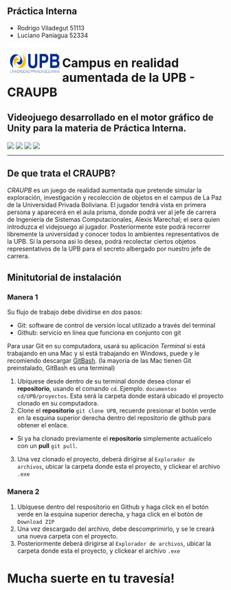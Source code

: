 ## Práctica Interna
- Rodrigo Viladegut 51113
- Luciano Paniagua 52334

<img src="Assets/UPB_UNITY/UPB_Logo.png" align="left" width="128" height="86">

# Campus en realidad aumentada de la UPB - CRAUPB

## Videojuego desarrollado en el motor gráfico de Unity para la materia de Práctica Interna.

<img align="center" src="Assets/UPB_UNITY/subir1.jpg">
<img align="center" src="Assets/UPB_UNITY/subir3.jpg">
<img align="center" src="Assets/UPB_UNITY/subir2.jpg">
<img align="center" src="Assets/UPB_UNITY/subir4.jpg">

-----------------
## De que trata el CRAUPB?
*CRAUPB* es un juego de realidad aumentada que pretende simular la exploración, investigación y recolección de objetos en el campus de La Paz de la Universidad Privada Boliviana. El jugador tendrá vista en primera persona y aparecerá en el aula prisma, donde podrá ver al jefe de carrera de Ingeniería de Sistemas Computacionales, Alexis Marechal; el sera quien introduzca el videjouego al jugador. Posteriormente este podrá recorrer libremente la universidad y conocer todos lo ambientes representativos de la UPB. Si la persona asi lo desea, podrá recolectar ciertos objetos representativos de la UPB para el secreto albergado por nuestro jefe de carrera.

## Minitutorial de instalación
### Manera 1

Su flujo de trabajo debe dividirse en *dos* pasos:

- Git: software de control de versión local utilizado a través del terminal
- Github: servicio en línea que funciona en conjunto con git

Para usar Git en su computadora, usará su aplicación *Terminal* si está trabajando en una Mac y si está trabajando en Windows, puede y le recomiendo descargar [GitBash](https://git-scm.com/downloads). (la mayoría de las Mac tienen Git preinstalado, GitBash es una terminal)

1. Ubíquese desde dentro de su terminal donde desea clonar el **repositorio**, usando el comando `cd`. Ejemplo. `documentos cd/UPB/proyectos`. Esta será la carpeta donde estará ubicado el proyecto clonado en su computadora.
2. Clone el **repositorio** `git clone UPB`, recuerde presionar el botón verde en la esquina superior derecha dentro del repositorio de github para obtener el enlace.
  - Si ya ha clonado previamente el **repositorio** simplemente actualícelo con un **pull** `git pull`.
3. Una vez clonado el proyecto, deberá dirigirse al `Explorador de archivos`, ubicar la carpeta donde esta el proyecto, y clickear el archivo `.exe`

### Manera 2
1. Ubíquese dentro del respositorio en Github y haga click en el botón verde en la esquina superior derecha, y haga click en el botón de `Download ZIP`
2. Una vez descargado del archivo, debe descomprimirlo, y se le creará una nueva carpeta con el proyecto.
3. Posteriormente deberá dirigirse al `Explorador de archivos`, ubicar la carpeta donde esta el proyecto, y clickear el archivo `.exe`

# Mucha suerte en tu travesía!
